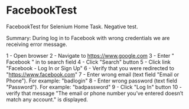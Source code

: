 # FacebookTest
FacebookTest for Selenium
Home Task.
Negative test.

Summary: During log in to Facebook with wrong credentials we are receiving error message.

1 - Open browser
2 - Navigate to https://www.google.com
3 - Enter " Facebook " in to search field
4 - Click "Search" button
5 - Click link "Facebook - Log In or Sign Up"
6 - Verify that you were redirected to "https://www.facebook.com" 
7 - Enter wrong email (text field "Email or Phone"). For example: "badlogin"
8 - Enter wrong password (text field "Password"). For example: "badpassword"
9 - Click "Log In" button
10 - verify that message "The email or phone number you’ve entered doesn’t match any account." is displayed.
